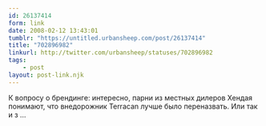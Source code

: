 ```yaml
---
id: 26137414
form: link
date: 2008-02-12 13:43:01
tumblr: "https://untitled.urbansheep.com/post/26137414"
title: "702896982"
linkurl: http://twitter.com/urbansheep/statuses/702896982
tags:
    - post
layout: post-link.njk
---
```

<p>К вопросу о брендинге: интересно, парни из местных дилеров Хендая понимают, что внедорожник Terracan лучше было переназвать. Или так и з &hellip;</p>
